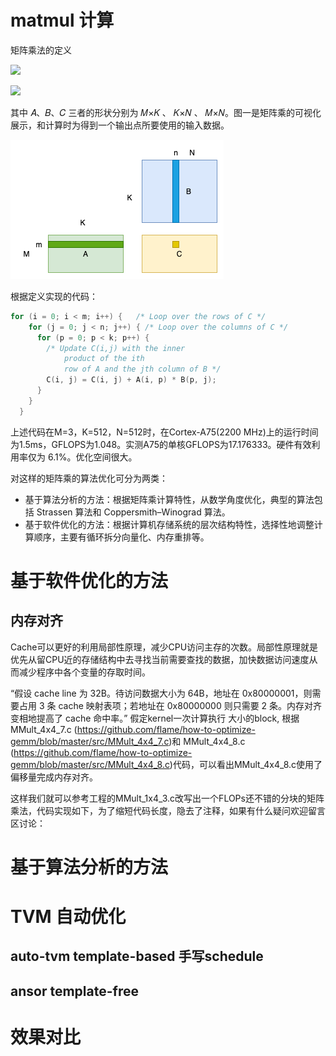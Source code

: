 

# matmul 计算

矩阵乘法的定义

![](http://latex.codecogs.com/gif.latex?\\mathbf{C}=\\mathbf{A}\\mathbf{B};\\mathbf{A}\\in\\mathbf{R}^{M*K},\\mathbf{B}\\in\\mathbf{R}^{K*N},\\mathbf{C}\\in\\mathbf{R}^{M*N})

![](http://latex.codecogs.com/gif.latex?\\mathbf{C}_{m,n}=\\sum_{k=1}^{K}\\mathbf{A}_{m,k}*\\mathbf{B}_{k,n})

其中 𝐴、𝐵、𝐶 三者的形状分别为 𝑀×𝐾 、 𝐾×𝑁 、 𝑀×𝑁。图一是矩阵乘的可视化展示，和计算时为得到一个输出点所要使用的输入数据。

![](../asserts/matmul.png)

根据定义实现的代码：

```cpp
for (i = 0; i < m; i++) {   /* Loop over the rows of C */
    for (j = 0; j < n; j++) { /* Loop over the columns of C */
      for (p = 0; p < k; p++) {
        /* Update C(i,j) with the inner
            product of the ith
            row of A and the jth column of B */
        C(i, j) = C(i, j) + A(i, p) * B(p, j);
      }
    }
  }
```

上述代码在M=3，K=512，N=512时，在Cortex-A75(2200 MHz)上的运行时间为1.5ms，GFLOPS为1.048。实测A75的单核GFLOPS为17.176333。硬件有效利用率仅为 6.1%。优化空间很大。


对这样的矩阵乘的算法优化可分为两类：
- 基于算法分析的方法：根据矩阵乘计算特性，从数学角度优化，典型的算法包括 Strassen 算法和 Coppersmith–Winograd 算法。
- 基于软件优化的方法：根据计算机存储系统的层次结构特性，选择性地调整计算顺序，主要有循环拆分向量化、内存重排等。

# 基于软件优化的方法
## 内存对齐
Cache可以更好的利用局部性原理，减少CPU访问主存的次数。局部性原理就是优先从留CPU近的存储结构中去寻找当前需要查找的数据，加快数据访问速度从而减少程序中各个变量的存取时间。

“假设 cache line 为 32B。待访问数据大小为 64B，地址在 0x80000001，则需要占用 3 条 cache 映射表项；若地址在 0x80000000 则只需要 2 条。内存对齐变相地提高了 cache 命中率。” 假定kernel一次计算执行 大小的block, 根据MMult_4x4_7.c (https://github.com/flame/how-to-optimize-gemm/blob/master/src/MMult_4x4_7.c)和 MMult_4x4_8.c (https://github.com/flame/how-to-optimize-gemm/blob/master/src/MMult_4x4_8.c)代码，可以看出MMult_4x4_8.c使用了偏移量完成内存对齐。

这样我们就可以参考工程的MMult_1x4_3.c改写出一个FLOPs还不错的分块的矩阵乘法，代码实现如下，为了缩短代码长度，隐去了注释，如果有什么疑问欢迎留言区讨论：



# 基于算法分析的方法

# TVM 自动优化


##  auto-tvm template-based 手写schedule

##  ansor template-free


# 效果对比

